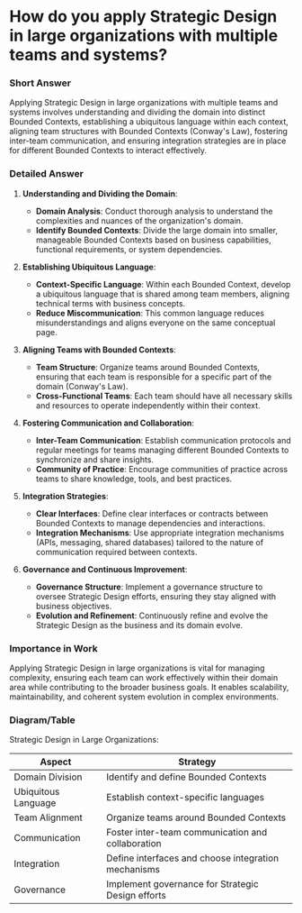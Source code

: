 # How do you apply Strategic Design in large organizations with multiple teams and systems?

### Short Answer
Applying Strategic Design in large organizations with multiple teams and systems involves understanding and dividing the domain into distinct Bounded Contexts, establishing a ubiquitous language within each context, aligning team structures with Bounded Contexts (Conway's Law), fostering inter-team communication, and ensuring integration strategies are in place for different Bounded Contexts to interact effectively.

### Detailed Answer
1. **Understanding and Dividing the Domain**:
    - **Domain Analysis**: Conduct thorough analysis to understand the complexities and nuances of the organization's domain.
    - **Identify Bounded Contexts**: Divide the large domain into smaller, manageable Bounded Contexts based on business capabilities, functional requirements, or system dependencies.

2. **Establishing Ubiquitous Language**:
    - **Context-Specific Language**: Within each Bounded Context, develop a ubiquitous language that is shared among team members, aligning technical terms with business concepts.
    - **Reduce Miscommunication**: This common language reduces misunderstandings and aligns everyone on the same conceptual page.

3. **Aligning Teams with Bounded Contexts**:
    - **Team Structure**: Organize teams around Bounded Contexts, ensuring that each team is responsible for a specific part of the domain (Conway's Law).
    - **Cross-Functional Teams**: Each team should have all necessary skills and resources to operate independently within their context.

4. **Fostering Communication and Collaboration**:
    - **Inter-Team Communication**: Establish communication protocols and regular meetings for teams managing different Bounded Contexts to synchronize and share insights.
    - **Community of Practice**: Encourage communities of practice across teams to share knowledge, tools, and best practices.

5. **Integration Strategies**:
    - **Clear Interfaces**: Define clear interfaces or contracts between Bounded Contexts to manage dependencies and interactions.
    - **Integration Mechanisms**: Use appropriate integration mechanisms (APIs, messaging, shared databases) tailored to the nature of communication required between contexts.

6. **Governance and Continuous Improvement**:
    - **Governance Structure**: Implement a governance structure to oversee Strategic Design efforts, ensuring they stay aligned with business objectives.
    - **Evolution and Refinement**: Continuously refine and evolve the Strategic Design as the business and its domain evolve.

### Importance in Work
Applying Strategic Design in large organizations is vital for managing complexity, ensuring each team can work effectively within their domain area while contributing to the broader business goals. It enables scalability, maintainability, and coherent system evolution in complex environments.

### Diagram/Table
Strategic Design in Large Organizations:

| Aspect               | Strategy                                     |
|----------------------|----------------------------------------------|
| Domain Division      | Identify and define Bounded Contexts         |
| Ubiquitous Language  | Establish context-specific languages         |
| Team Alignment       | Organize teams around Bounded Contexts       |
| Communication        | Foster inter-team communication and collaboration |
| Integration          | Define interfaces and choose integration mechanisms |
| Governance           | Implement governance for Strategic Design efforts |